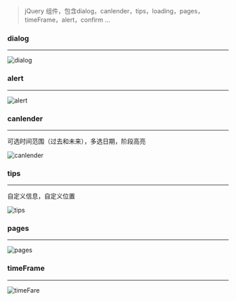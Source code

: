 > jQuery 组件，包含dialog，canlender，tips，loading，pages，timeFrame，alert，confirm ...

### dialog

***

![dialog](http://osmk5oivt.bkt.clouddn.com/dialog.png "dialog")

### alert

***

![alert](http://osmk5oivt.bkt.clouddn.com/alert.png "alert")

### canlender

***

可选时间范围（过去和未来），多选日期，阶段高亮

![canlender](http://osmk5oivt.bkt.clouddn.com/canlender.png "canlender")

### tips

***

自定义信息，自定义位置

![tips](http://osmk5oivt.bkt.clouddn.com/tips.png "tips")

### pages

***

![pages](http://osmk5oivt.bkt.clouddn.com/pages.png "pages")

### timeFrame

***

![timeFare](http://osmk5oivt.bkt.clouddn.com/timeFrame.png "timeFare")